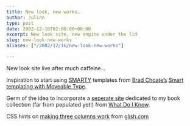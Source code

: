 ```yaml
---
title: New look, new works…
author: Julian
type: post
date: 2002-12-16T02:00:00+00:00
excerpt: New look site, new engine under the lid
slug: new-look-new-works 
aliases: ["/2002/12/16/new-look-new-works"]

---
```

New look site live after much caffeine&#8230;
  
Inspiration to start using [SMARTY][1] templates from [Brad Choate&#8217;s][2] [Smart templating with Moveable Type][3].
  
Germ of the idea to incorporate a [seperate site][4] dedicated to my book collection (far from populated yet!) from [What Do I Know][5].
  
CSS hints on [making three columns work][6] from [glish.com][7]

 [1]: https://smarty.php.net/
 [2]: https://www.bradchoate.com/
 [3]: https://www.bradchoate.com/past/001041.php
 [4]: https://www.synesthesia.co.uk/library/
 [5]: https://whatdoiknow.org/
 [6]: https://glish.com/css/7.asp
 [7]: https://glish.com/css/